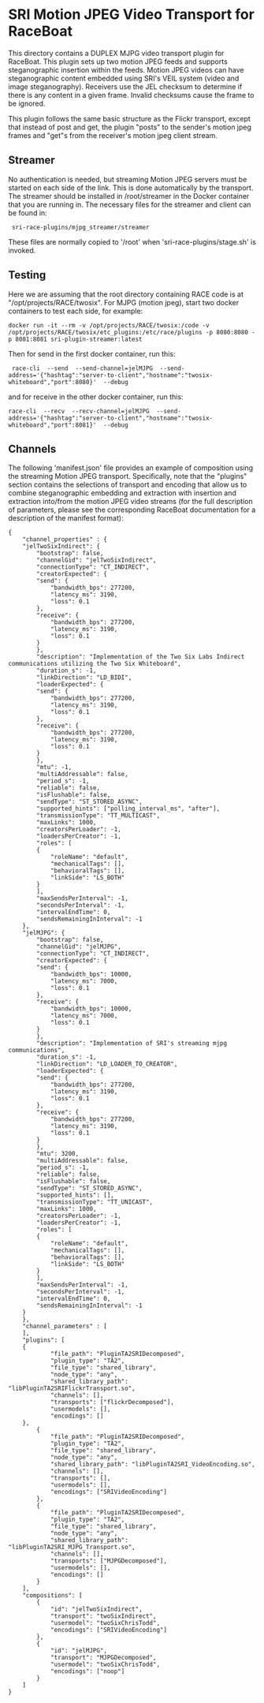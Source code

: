 # SRI Motion JPEG Video Transport for RaceBoat

This directory contains a DUPLEX MJPG video transport plugin for
RaceBoat.  This plugin sets up two motion JPEG feeds and supports
steganographic insertion within the feeds.  Motion JPEG videos can
have steganographic content embedded using SRI's VEIL system (video
and image steganography).  Receivers use the JEL checksum to determine
if there is any content in a given frame.  Invalid checksums cause the
frame to be ignored.


This plugin follows the same basic structure as the Flickr transport,
except that instead of post and get, the plugin "posts" to the
sender's motion jpeg frames and "get"s from the receiver's motion jpeg
client stream.


## Streamer

No authentication is needed, but streaming Motion JPEG servers must be
started on each side of the link.  This is done automatically by the
transport.  The streamer should be installed in /root/streamer in the
Docker container that you are running in.  The necessary files for the
streamer and client can be found in:

	 sri-race-plugins/mjpg_streamer/streamer

These files are normally copied to '/root' when
'sri-race-plugins/stage.sh' is invoked.

## Testing

Here we are assuming that the root directory containing RACE code is at "/opt/projects/RACE/twosix".
For MJPG (motion jpeg), start two docker containers to test each side, for example:

    docker run -it --rm -v /opt/projects/RACE/twosix:/code -v /opt/projects/RACE/twosix/etc_plugins:/etc/race/plugins -p 8080:8080 -p 8081:8081 sri-plugin-streamer:latest

Then for send in the first docker container, run this:

     race-cli  --send  --send-channel=jelMJPG  --send-address='{"hashtag":"server-to-client","hostname":"twosix-whiteboard","port":8080}'  --debug

and for receive in the other docker container, run this:

    race-cli  --recv  --recv-channel=jelMJPG  --send-address='{"hashtag":"server-to-client","hostname":"twosix-whiteboard","port":8081}'  --debug


## Channels

The following 'manifest.json' file provides an example of composition
using the streaming Motion JPEG transport.  Specifically, note that
the "plugins" section contains the selections of transport and
encoding that allow us to combine steganographic embedding and
extraction with insertion and extraction into/from the motion JPEG
video streams (for the full description of parameters, please see the
corresponding RaceBoat documentation for a description of the manifest
format):

```
{
    "channel_properties" : {
	"jelTwoSixIndirect": {
	    "bootstrap": false,
	    "channelGid": "jelTwoSixIndirect",
	    "connectionType": "CT_INDIRECT",
	    "creatorExpected": {
		"send": {
		    "bandwidth_bps": 277200,
		    "latency_ms": 3190,
		    "loss": 0.1
		},
		"receive": {
		    "bandwidth_bps": 277200,
		    "latency_ms": 3190,
		    "loss": 0.1
		}
	    },
	    "description": "Implementation of the Two Six Labs Indirect communications utilizing the Two Six Whiteboard",
	    "duration_s": -1,
	    "linkDirection": "LD_BIDI",
	    "loaderExpected": {
		"send": {
		    "bandwidth_bps": 277200,
		    "latency_ms": 3190,
		    "loss": 0.1
		},
		"receive": {
		    "bandwidth_bps": 277200,
		    "latency_ms": 3190,
		    "loss": 0.1
		}
	    },
	    "mtu": -1,
	    "multiAddressable": false,
	    "period_s": -1,
	    "reliable": false,
	    "isFlushable": false,
	    "sendType": "ST_STORED_ASYNC",
	    "supported_hints": ["polling_interval_ms", "after"],
	    "transmissionType": "TT_MULTICAST",
	    "maxLinks": 1000,
	    "creatorsPerLoader": -1,
	    "loadersPerCreator": -1,
	    "roles": [
		{
		    "roleName": "default",
		    "mechanicalTags": [],
		    "behavioralTags": [],
		    "linkSide": "LS_BOTH"
		}
	    ],
	    "maxSendsPerInterval": -1,
	    "secondsPerInterval": -1,
	    "intervalEndTime": 0,
	    "sendsRemainingInInterval": -1
	},
	"jelMJPG": {
	    "bootstrap": false,
	    "channelGid": "jelMJPG",
	    "connectionType": "CT_INDIRECT",
	    "creatorExpected": {
		"send": {
		    "bandwidth_bps": 10000,
		    "latency_ms": 7000,
		    "loss": 0.1
		},
		"receive": {
		    "bandwidth_bps": 10000,
		    "latency_ms": 7000,
		    "loss": 0.1
		}
	    },
	    "description": "Implementation of SRI's streaming mjpg communications",
	    "duration_s": -1,
	    "linkDirection": "LD_LOADER_TO_CREATOR",
	    "loaderExpected": {
		"send": {
		    "bandwidth_bps": 277200,
		    "latency_ms": 3190,
		    "loss": 0.1
		},
		"receive": {
		    "bandwidth_bps": 277200,
		    "latency_ms": 3190,
		    "loss": 0.1
		}
	    },
	    "mtu": 3200,
	    "multiAddressable": false,
	    "period_s": -1,
	    "reliable": false,
	    "isFlushable": false,
	    "sendType": "ST_STORED_ASYNC",
	    "supported_hints": [],
	    "transmissionType": "TT_UNICAST",
	    "maxLinks": 1000,
	    "creatorsPerLoader": -1,
	    "loadersPerCreator": -1,
	    "roles": [
		{
		    "roleName": "default",
		    "mechanicalTags": [],
		    "behavioralTags": [],
		    "linkSide": "LS_BOTH"
		}
	    ],
	    "maxSendsPerInterval": -1,
	    "secondsPerInterval": -1,
	    "intervalEndTime": 0,
	    "sendsRemainingInInterval": -1
	}	
    },
    "channel_parameters" : [
    ],
    "plugins": [
	{
            "file_path": "PluginTA2SRIDecomposed",
            "plugin_type": "TA2",
            "file_type": "shared_library",
            "node_type": "any",
            "shared_library_path": "libPluginTA2SRIFlickrTransport.so",
            "channels": [],
            "transports": ["flickrDecomposed"],
            "usermodels": [],
            "encodings": []
	},
        {
            "file_path": "PluginTA2SRIDecomposed",
            "plugin_type": "TA2",
            "file_type": "shared_library",
            "node_type": "any",
            "shared_library_path": "libPluginTA2SRI_VideoEncoding.so",
            "channels": [],
            "transports": [],
            "usermodels": [],
            "encodings": ["SRIVideoEncoding"]
        },
        {
            "file_path": "PluginTA2SRIDecomposed",
            "plugin_type": "TA2",
            "file_type": "shared_library",
            "node_type": "any",
            "shared_library_path": "libPluginTA2SRI_MJPG_Transport.so",
            "channels": [],
            "transports": ["MJPGDecomposed"],
            "usermodels": [],
            "encodings": []
        }	
    ],
    "compositions": [
        {
            "id": "jelTwoSixIndirect",
            "transport": "twoSixIndirect",
            "usermodel": "twoSixChrisTodd",
            "encodings": ["SRIVideoEncoding"]
        },
        {
            "id": "jelMJPG",
            "transport": "MJPGDecomposed",
            "usermodel": "twoSixChrisTodd",
            "encodings": ["noop"]
        }	
    ]
}
```